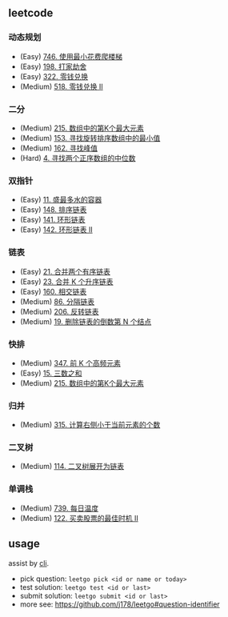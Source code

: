 ## leetcode

### 动态规划

- (Easy)   [746. 使用最小花费爬楼梯](https://leetcode.cn/problems/min-cost-climbing-stairs/)
- (Easy)   [198. 打家劫舍](https://leetcode.cn/problems/house-robber/)
- (Easy)   [322. 零钱兑换](https://leetcode.cn/problems/coin-change/)
- (Medium) [518. 零钱兑换 II](https://leetcode.cn/problems/coin-change-ii/)

### 二分

- (Medium) [215. 数组中的第K个最大元素](https://leetcode.cn/problems/kth-largest-element-in-an-array/)
- (Medium) [153. 寻找旋转排序数组中的最小值](https://leetcode.cn/problems/find-minimum-in-rotated-sorted-array/)
- (Medium) [162. 寻找峰值](https://leetcode.cn/problems/find-peak-element/)
- (Hard)   [4. 寻找两个正序数组的中位数](https://leetcode.cn/problems/median-of-two-sorted-arrays/)

### 双指针

- (Easy)   [11. 盛最多水的容器](https://leetcode.cn/problems/container-with-most-water/)
- (Easy)   [148. 排序链表](https://leetcode.cn/problems/sort-list/)
- (Easy)   [141. 环形链表](https://leetcode.cn/problems/linked-list-cycle/)
- (Easy)   [142. 环形链表 II](https://leetcode.cn/problems/linked-list-cycle-ii/)

### 链表

- (Easy)   [21. 合并两个有序链表](https://leetcode.cn/problems/merge-two-sorted-lists/)
- (Easy)   [23. 合并 K 个升序链表](https://leetcode.cn/problems/merge-k-sorted-lists/)
- (Easy)   [160. 相交链表](https://leetcode.cn/problems/intersection-of-two-linked-lists/)
- (Medium) [86. 分隔链表](https://leetcode.cn/problems/partition-list/)
- (Medium) [206. 反转链表](https://leetcode.cn/problems/reverse-linked-list/)
- (Medium) [19. 删除链表的倒数第 N 个结点](https://leetcode.cn/problems/remove-nth-node-from-end-of-list/)

### 快排

- (Medium) [347. 前 K 个高频元素](https://leetcode.cn/problems/top-k-frequent-elements/)
- (Easy)   [15. 三数之和](https://leetcode.cn/problems/3sum/)
- (Medium) [215. 数组中的第K个最大元素](https://leetcode.cn/problems/kth-largest-element-in-an-array/)

### 归并

- (Medium) [315. 计算右侧小于当前元素的个数](https://leetcode.cn/problems/count-of-smaller-numbers-after-self/)

### 二叉树

- (Medium) [114. 二叉树展开为链表](https://leetcode.cn/problems/flatten-binary-tree-to-linked-list/)

### 单调栈

- (Medium) [739. 每日温度](https://leetcode.cn/problems/daily-temperatures/)
- (Medium) [122. 买卖股票的最佳时机 II](https://leetcode.cn/problems/best-time-to-buy-and-sell-stock-ii/)

## usage
assist by [cli](https://github.com/j178/leetgo).

- pick question: `leetgo pick <id or name or today>`
- test solution: `leetgo test <id or last>`
- submit solution: `leetgo submit <id or last>`
- more see: https://github.com/j178/leetgo#question-identifier
